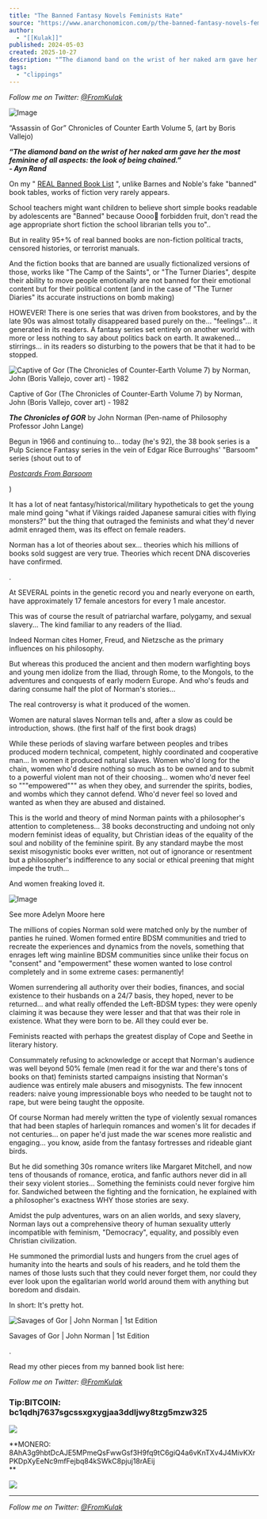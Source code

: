 ```yaml
---
title: "The Banned Fantasy Novels Feminists Hate"
source: "https://www.anarchonomicon.com/p/the-banned-fantasy-novels-feminists"
author:
  - "[[Kulak]]"
published: 2024-05-03
created: 2025-10-27
description: "“The diamond band on the wrist of her naked arm gave her the most feminine of all aspects: the look of being chained.” - Ayn Rand"
tags:
  - "clippings"
---
```

*Follow me on Twitter: [@FromKulak](https://twitter.com/FromKulak)*

![Image](https://substackcdn.com/image/fetch/$s_!2ebu!,w_424,c_limit,f_webp,q_auto:good,fl_progressive:steep/https%3A%2F%2Fsubstack-post-media.s3.amazonaws.com%2Fpublic%2Fimages%2F43891e38-2b39-459e-9054-b485603b2268_1500x1565.jpeg)

“Assassin of Gor” Chronicles of Counter Earth Volume 5, (art by Boris Vallejo)

***“The diamond band on the wrist of her naked arm gave her the most feminine of all aspects: the look of being chained.”  
\- Ayn Rand***

On my " [REAL Banned Book List](https://www.anarchonomicon.com/p/the-anarchonomicon-real-banned-book) ", unlike Barnes and Noble's fake "banned" book tables, works of fiction very rarely appears.

School teachers might want children to believe short simple books readable by adolescents are "Banned" because Oooo👻 forbidden fruit, don't read the age appropriate short fiction the school librarian tells you to"..

But in reality 95+% of real banned books are non-fiction political tracts, censored histories, or terrorist manuals.

And the fiction books that are banned are usually fictionalized versions of those, works like "The Camp of the Saints", or "The Turner Diaries", despite their ability to move people emotionally are not banned for their emotional content but for their political content (and in the case of "The Turner Diaries" its accurate instructions on bomb making)

HOWEVER! There is one series that was driven from bookstores, and by the late 90s was almost totally disappeared based purely on the... "feelings"... it generated in its readers. A fantasy series set entirely on another world with more or less nothing to say about politics back on earth. It awakened... stirrings... in its readers so disturbing to the powers that be that it had to be stopped.

![Captive of Gor (The Chronicles of Counter-Earth Volume 7) by Norman, John  (Boris Vallejo, cover art) - 1982](https://substackcdn.com/image/fetch/$s_!ERho!,w_424,c_limit,f_webp,q_auto:good,fl_progressive:steep/https%3A%2F%2Fsubstack-post-media.s3.amazonaws.com%2Fpublic%2Fimages%2F8823c5d3-6160-4eac-8f8f-6edf408e262b_1226x2089.jpeg)

Captive of Gor (The Chronicles of Counter-Earth Volume 7) by Norman, John (Boris Vallejo, cover art) - 1982

***The Chronicles of GOR*** by John Norman (Pen-name of Philosophy Professor John Lange)

Begun in 1966 and continuing to... today (he's 92), the 38 book series is a Pulp Science Fantasy series in the vein of Edgar Rice Burroughs' "Barsoom" series (shout out to of

*[Postcards From Barsoom](https://open.substack.com/pub/barsoom)*

)

It has a lot of neat fantasy/historical/military hypotheticals to get the young male mind going "what if Vikings raided Japanese samurai cities with flying monsters?" but the thing that outraged the feminists and what they'd never admit enraged them, was its effect on female readers.

Norman has a lot of theories about sex... theories which his millions of books sold suggest are very true. Theories which recent DNA discoveries have confirmed.

.

At SEVERAL points in the genetic record you and nearly everyone on earth, have approximately 17 female ancestors for every 1 male ancestor.

This was of course the result of patriarchal warfare, polygamy, and sexual slavery... The kind familiar to any readers of the Iliad.

Indeed Norman cites Homer, Freud, and Nietzsche as the primary influences on his philosophy.

But whereas this produced the ancient and then modern warfighting boys and young men idolize from the Iliad, through Rome, to the Mongols, to the adventures and conquests of early modern Europe. And who's feuds and daring consume half the plot of Norman's stories...

The real controversy is what it produced of the women.

Women are natural slaves Norman tells and, after a slow as could be introduction, shows. (the first half of the first book drags)

While these periods of slaving warfare between peoples and tribes produced modern technical, competent, highly coordinated and cooperative man... In women it produced natural slaves. Women who'd long for the chain, women who'd desire nothing so much as to be owned and to submit to a powerful violent man not of their choosing... women who'd never feel so """empowered""" as when they obey, and surrender the spirits, bodies, and wombs which they cannot defend. Who'd never feel so loved and wanted as when they are abused and distained.

This is the world and theory of mind Norman paints with a philosopher's attention to completeness... 38 books deconstructing and undoing not only modern feminist ideas of equality, but Christian ideas of the equality of the soul and nobility of the feminine spirit. By any standard maybe the most sexist misogynistic books ever written, not out of ignorance or resentment but a philosopher's indifference to any social or ethical preening that might impede the truth...

And women freaking loved it.

![Image](https://substackcdn.com/image/fetch/$s_!rvnT!,w_424,c_limit,f_webp,q_auto:good,fl_progressive:steep/https%3A%2F%2Fsubstack-post-media.s3.amazonaws.com%2Fpublic%2Fimages%2F8c4beed6-b5df-41ab-996c-030a9f4d8938_1373x2048.jpeg)

See more Adelyn Moore here

The millions of copies Norman sold were matched only by the number of panties he ruined. Women formed entire BDSM communities and tried to recreate the experiences and dynamics from the novels, something that enrages left wing mainline BDSM communities since unlike their focus on "consent" and "empowerment" these women wanted to lose control completely and in some extreme cases: permanently!

Women surrendering all authority over their bodies, finances, and social existence to their husbands on a 24/7 basis, they hoped, never to be returned... and what really offended the Left-BDSM types: they were openly claiming it was because they were lesser and that that was their role in existence. What they were born to be. All they could ever be.

Feminists reacted with perhaps the greatest display of Cope and Seethe in literary history.

Consummately refusing to acknowledge or accept that Norman's audience was well beyond 50% female (men read it for the war and there's tons of books on that) feminists started campaigns insisting that Norman's audience was entirely male abusers and misogynists. The few innocent readers: naive young impressionable boys who needed to be taught not to rape, but were being taught the opposite.

Of course Norman had merely written the type of violently sexual romances that had been staples of harlequin romances and women's lit for decades if not centuries... on paper he'd just made the war scenes more realistic and engaging… you know, aside from the fantasy fortresses and rideable giant birds.

But he did something 30s romance writers like Margaret Mitchell, and now tens of thousands of romance, erotica, and fanfic authors never did in all their sexy violent stories... Something the feminists could never forgive him for. Sandwiched between the fighting and the fornication, he explained with a philosopher's exactness WHY those stories are sexy.

Amidst the pulp adventures, wars on an alien worlds, and sexy slavery, Norman lays out a comprehensive theory of human sexuality utterly incompatible with feminism, "Democracy", equality, and possibly even Christian civilization.

He summoned the primordial lusts and hungers from the cruel ages of humanity into the hearts and souls of his readers, and he told them the names of those lusts such that they could never forget them, nor could they ever look upon the egalitarian world world around them with anything but boredom and disdain.

In short: It's pretty hot.

![Savages of Gor | John Norman | 1st Edition](https://substackcdn.com/image/fetch/$s_!NGqI!,w_424,c_limit,f_webp,q_auto:good,fl_progressive:steep/https%3A%2F%2Fsubstack-post-media.s3.amazonaws.com%2Fpublic%2Fimages%2F8fc39e9d-a209-4a87-9501-dc05cce400b9_606x1000.jpeg)

Savages of Gor | John Norman | 1st Edition

.

Read my other pieces from my banned book list here:

*Follow me on Twitter: [@FromKulak](https://twitter.com/FromKulak)*

### Tip:BITCOIN: bc1qdhj7637sgcssxgxygjaa3ddljwy8tzg5mzw325

![](https://substackcdn.com/image/fetch/$s_!z1CO!,w_424,c_limit,f_webp,q_auto:good,fl_progressive:steep/https%3A%2F%2Fbucketeer-e05bbc84-baa3-437e-9518-adb32be77984.s3.amazonaws.com%2Fpublic%2Fimages%2F8932f55b-83be-4881-aa93-a7edb0bd3eeb_145x145.png)

**MONERO: 8AhA3g9hbtDcAJE5MPmeQsFwwGsf3H9fq9tC6giQ4a6vKnTXv4J4MivKXrPKDpXyEeNc9mfFejbq84kSWkC8pjuj18rAEij  
**

![](https://substackcdn.com/image/fetch/$s_!dgSQ!,w_424,c_limit,f_webp,q_auto:good,fl_progressive:steep/https%3A%2F%2Fbucketeer-e05bbc84-baa3-437e-9518-adb32be77984.s3.amazonaws.com%2Fpublic%2Fimages%2F77afe118-f392-4231-815c-e0db471aad98_240x240.png)

---

*Follow me on Twitter: [@FromKulak](https://twitter.com/FromKulak)*